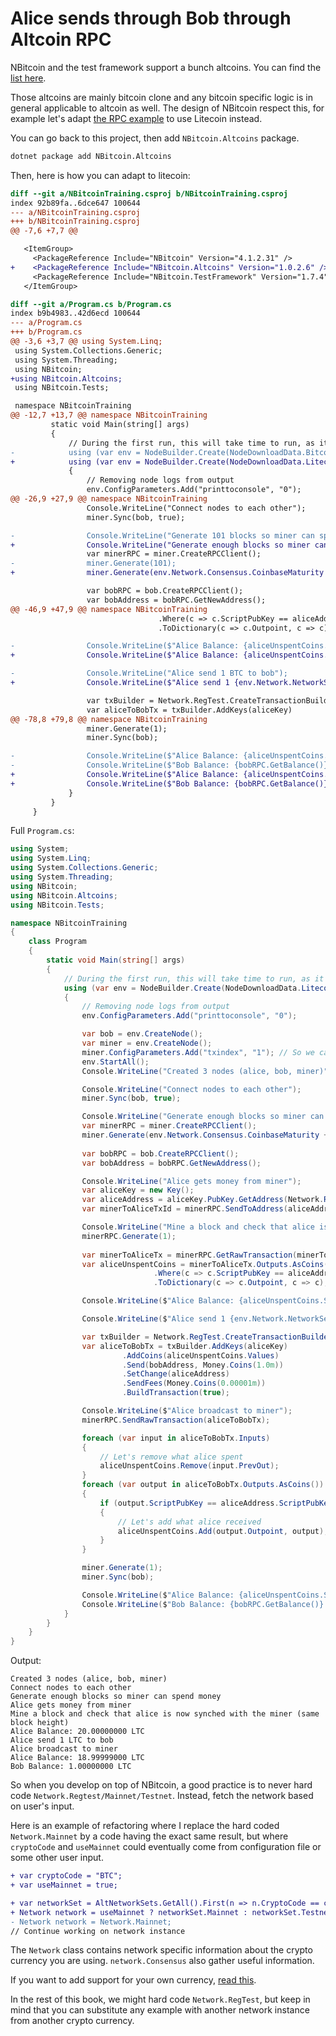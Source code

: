 # Alice sends through Bob through Altcoin RPC

NBitcoin and the test framework support a bunch altcoins. You can find the [list here](https://github.com/MetacoSA/NBitcoin/blob/master/NBitcoin.Altcoins/README.md).

Those altcoins are mainly bitcoin clone and any bitcoin specific logic is in general applicable to altcoin as well.
The design of NBitcoin respect this, for example let's adapt [the RPC example](RPC.md) to use Litecoin instead.

You can go back to this project, then add `NBitcoin.Altcoins` package.

```bash
dotnet package add NBitcoin.Altcoins
```
Then, here is how you can adapt to litecoin:
```diff
diff --git a/NBitcoinTraining.csproj b/NBitcoinTraining.csproj
index 92b89fa..6dce647 100644
--- a/NBitcoinTraining.csproj
+++ b/NBitcoinTraining.csproj
@@ -7,6 +7,7 @@

   <ItemGroup>
     <PackageReference Include="NBitcoin" Version="4.1.2.31" />
+    <PackageReference Include="NBitcoin.Altcoins" Version="1.0.2.6" />
     <PackageReference Include="NBitcoin.TestFramework" Version="1.7.4" />
   </ItemGroup>

diff --git a/Program.cs b/Program.cs
index b9b4983..42d6ecd 100644
--- a/Program.cs
+++ b/Program.cs
@@ -3,6 +3,7 @@ using System.Linq;
 using System.Collections.Generic;
 using System.Threading;
 using NBitcoin;
+using NBitcoin.Altcoins;
 using NBitcoin.Tests;

 namespace NBitcoinTraining
@@ -12,7 +13,7 @@ namespace NBitcoinTraining
         static void Main(string[] args)
         {
             // During the first run, this will take time to run, as it download bitcoin core binaries (more than 40MB)
-            using (var env = NodeBuilder.Create(NodeDownloadData.Bitcoin.v0_18_0, Network.RegTest))
+            using (var env = NodeBuilder.Create(NodeDownloadData.Litecoin.v0_16_3, Litecoin.Instance.Regtest))
             {
                 // Removing node logs from output
                 env.ConfigParameters.Add("printtoconsole", "0");
@@ -26,9 +27,9 @@ namespace NBitcoinTraining
                 Console.WriteLine("Connect nodes to each other");
                 miner.Sync(bob, true);

-                Console.WriteLine("Generate 101 blocks so miner can spend money");
+                Console.WriteLine("Generate enough blocks so miner can spend money");
                 var minerRPC = miner.CreateRPCClient();
-                miner.Generate(101);
+                miner.Generate(env.Network.Consensus.CoinbaseMaturity + 1);

                 var bobRPC = bob.CreateRPCClient();
                 var bobAddress = bobRPC.GetNewAddress();
@@ -46,9 +47,9 @@ namespace NBitcoinTraining
                                 .Where(c => c.ScriptPubKey == aliceAddress.ScriptPubKey)
                                 .ToDictionary(c => c.Outpoint, c => c);

-                Console.WriteLine($"Alice Balance: {aliceUnspentCoins.Select(c => c.Value.TxOut.Value).Sum()}");
+                Console.WriteLine($"Alice Balance: {aliceUnspentCoins.Select(c => c.Value.TxOut.Value).Sum()} {env.Network.NetworkSet.CryptoCode}");

-                Console.WriteLine("Alice send 1 BTC to bob");
+                Console.WriteLine($"Alice send 1 {env.Network.NetworkSet.CryptoCode} to bob");

                 var txBuilder = Network.RegTest.CreateTransactionBuilder();
                 var aliceToBobTx = txBuilder.AddKeys(aliceKey)
@@ -78,8 +79,8 @@ namespace NBitcoinTraining
                 miner.Generate(1);
                 miner.Sync(bob);

-                Console.WriteLine($"Alice Balance: {aliceUnspentCoins.Select(c => c.Value.TxOut.Value).Sum()}");
-                Console.WriteLine($"Bob Balance: {bobRPC.GetBalance()}");
+                Console.WriteLine($"Alice Balance: {aliceUnspentCoins.Select(c => c.Value.TxOut.Value).Sum()} {env.Network.NetworkSet.CryptoCode}");
+                Console.WriteLine($"Bob Balance: {bobRPC.GetBalance()} {env.Network.NetworkSet.CryptoCode}");
             }
         }
     }
```

Full `Program.cs`:

```csharp
using System;
using System.Linq;
using System.Collections.Generic;
using System.Threading;
using NBitcoin;
using NBitcoin.Altcoins;
using NBitcoin.Tests;

namespace NBitcoinTraining
{
    class Program
    {
        static void Main(string[] args)
        {
            // During the first run, this will take time to run, as it download bitcoin core binaries (more than 40MB)
            using (var env = NodeBuilder.Create(NodeDownloadData.Litecoin.v0_16_3, Litecoin.Instance.Regtest))
            {
                // Removing node logs from output
                env.ConfigParameters.Add("printtoconsole", "0");

                var bob = env.CreateNode();
                var miner = env.CreateNode();
                miner.ConfigParameters.Add("txindex", "1"); // So we can query a tx from txid
                env.StartAll();
                Console.WriteLine("Created 3 nodes (alice, bob, miner)");

                Console.WriteLine("Connect nodes to each other");
                miner.Sync(bob, true);

                Console.WriteLine("Generate enough blocks so miner can spend money");
                var minerRPC = miner.CreateRPCClient();
                miner.Generate(env.Network.Consensus.CoinbaseMaturity + 1);
                
                var bobRPC = bob.CreateRPCClient();
                var bobAddress = bobRPC.GetNewAddress();

                Console.WriteLine("Alice gets money from miner");
                var aliceKey = new Key();
                var aliceAddress = aliceKey.PubKey.GetAddress(Network.RegTest);
                var minerToAliceTxId = minerRPC.SendToAddress(aliceAddress, Money.Coins(20m));

                Console.WriteLine("Mine a block and check that alice is now synched with the miner (same block height)");
                minerRPC.Generate(1);
                
                var minerToAliceTx = minerRPC.GetRawTransaction(minerToAliceTxId);
                var aliceUnspentCoins = minerToAliceTx.Outputs.AsCoins()
                                .Where(c => c.ScriptPubKey == aliceAddress.ScriptPubKey)
                                .ToDictionary(c => c.Outpoint, c => c);

                Console.WriteLine($"Alice Balance: {aliceUnspentCoins.Select(c => c.Value.TxOut.Value).Sum()} {env.Network.NetworkSet.CryptoCode}");

                Console.WriteLine($"Alice send 1 {env.Network.NetworkSet.CryptoCode} to bob");

                var txBuilder = Network.RegTest.CreateTransactionBuilder();
                var aliceToBobTx = txBuilder.AddKeys(aliceKey)
                         .AddCoins(aliceUnspentCoins.Values)
                         .Send(bobAddress, Money.Coins(1.0m))
                         .SetChange(aliceAddress)
                         .SendFees(Money.Coins(0.00001m))
                         .BuildTransaction(true);

                Console.WriteLine($"Alice broadcast to miner");
                minerRPC.SendRawTransaction(aliceToBobTx);

                foreach (var input in aliceToBobTx.Inputs)
                {
                    // Let's remove what alice spent
                    aliceUnspentCoins.Remove(input.PrevOut);
                }
                foreach (var output in aliceToBobTx.Outputs.AsCoins())
                {
                    if (output.ScriptPubKey == aliceAddress.ScriptPubKey)
                    {
                        // Let's add what alice received
                        aliceUnspentCoins.Add(output.Outpoint, output);
                    }
                }

                miner.Generate(1);
                miner.Sync(bob);

                Console.WriteLine($"Alice Balance: {aliceUnspentCoins.Select(c => c.Value.TxOut.Value).Sum()} {env.Network.NetworkSet.CryptoCode}");
                Console.WriteLine($"Bob Balance: {bobRPC.GetBalance()} {env.Network.NetworkSet.CryptoCode}");
            }
        }
    }
}
```

Output:

```
Created 3 nodes (alice, bob, miner)
Connect nodes to each other
Generate enough blocks so miner can spend money
Alice gets money from miner
Mine a block and check that alice is now synched with the miner (same block height)
Alice Balance: 20.00000000 LTC
Alice send 1 LTC to bob
Alice broadcast to miner
Alice Balance: 18.99999000 LTC
Bob Balance: 1.00000000 LTC
```

So when you develop on top of NBitcoin, a good practice is to never hard code `Network.Regtest/Mainnet/Testnet`. Instead, fetch the network based on user's input.

Here is an example of refactoring where I replace the hard coded `Network.Mainnet` by a code having the exact same result, but where `cryptoCode` and `useMainnet` could eventually come from configuration file or some other user input.

```diff
+ var cryptoCode = "BTC";
+ var useMainnet = true;

+ var networkSet = AltNetworkSets.GetAll().First(n => n.CryptoCode == cryptoCode);
+ Network network = useMainnet ? networkSet.Mainnet : networkSet.Testnet;
- Network network = Network.Mainnet;
// Continue working on network instance
```

The `Network` class contains network specific information about the crypto currency you are using. `network.Consensus` also gather useful information.

If you want to add support for your own currency, [read this](https://github.com/MetacoSA/NBitcoin/blob/master/NBitcoin.Altcoins/README.md).

In the rest of this book, we might hard code `Network.RegTest`, but keep in mind that you can substitute any example with another network instance from another crypto currency.
